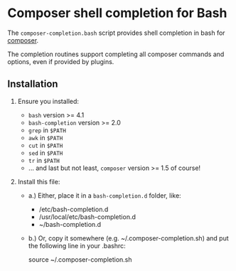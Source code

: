 # Composer shell completion for Bash

The `composer-completion.bash` script provides shell completion in bash for
[composer](https://getcomposer.org).

The completion routines support completing all composer commands and options,
even if provided by plugins.

## Installation

1. Ensure you installed:
   * `bash` version >= 4.1
   * `bash-completion` version >= 2.0
   * `grep` in `$PATH`
   * `awk` in `$PATH`
   * `cut` in `$PATH`
   * `sed` in `$PATH`
   * `tr` in `$PATH`
   * ... and last but not least, `composer` version >= 1.5 of course!

2. Install this file:
   * a.) Either, place it in a `bash-completion.d` folder, like:
       * /etc/bash-completion.d
       * /usr/local/etc/bash-completion.d
       * ~/bash-completion.d
   * b.) Or, copy it somewhere (e.g. ~/.composer-completion.sh) and put the
     following line in your .bashrc:

        source ~/.composer-completion.sh
